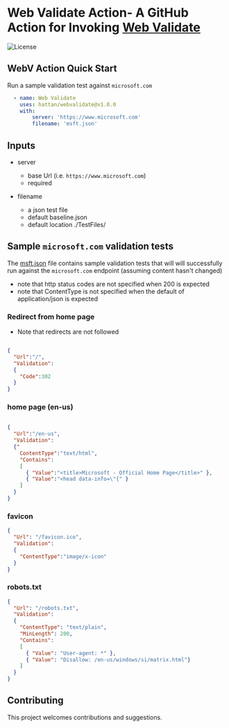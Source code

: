 # Web Validate Action- A GitHub Action for Invoking [Web Validate](https://github.com/retaildevcrews/webvalidate)

![License](https://img.shields.io/badge/license-MIT-green.svg)


## WebV Action Quick Start

Run a sample validation test against `microsoft.com`

```yaml
  - name: Web Validate
    uses: hattan/webvalidate@v1.0.0
    with:
        server: 'https://www.microsoft.com'
        filename: 'msft.json'
```


## Inputs

* server
  - base Url (i.e. `https://www.microsoft.com`)
  - required

* filename
  - a json test file
  - default baseline.json
  - default location ./TestFiles/

## Sample `microsoft.com` validation tests

The [msft.json](TestFiles/msft.json) file contains sample validation tests that will will successfully run against the `microsoft.com` endpoint (assuming content hasn't changed)

- note that http status codes are not specified when 200 is expected
- note that ContentType is not specified when the default of application/json is expected

### Redirect from home page

- Note that redirects are not followed

```json

{
  "Url":"/",
  "Validation":
  {
    "Code":302
  }
}

```

### home page (en-us)

```json

{
  "Url":"/en-us",
  "Validation":
  {"
    ContentType":"text/html",
    "Contains":
    [
      { "Value":"<title>Microsoft - Official Home Page</title>" },
      { "Value":"<head data-info=\"{" }
    ]
  }
}

```

### favicon

```json
{
  "Url": "/favicon.ico",
  "Validation":
  {
    "ContentType":"image/x-icon"
  }
}
```

### robots.txt

```json
{
  "Url": "/robots.txt",
  "Validation":
  {
    "ContentType": "text/plain",
    "MinLength": 200,
    "Contains":
    [
      { "Value": "User-agent: *" },
      { "Value": "Disallow: /en-us/windows/si/matrix.html"}
    ]
  }
}
```

## Contributing

This project welcomes contributions and suggestions. 